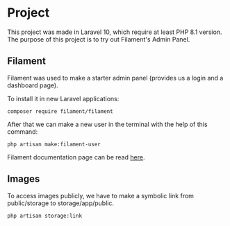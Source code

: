 # Project

This project was made in Laravel 10, which require at least PHP 8.1 version.
The purpose of this project is to try out Filament's Admin Panel.

## Filament
Filament was used to make a starter admin panel (provides us a login and a dashboard page).

To install it in new Laravel applications:

`composer require filament/filament`

After that we can make a new user in the terminal with the help of this command:

`php artisan make:filament-user`

Filament documentation page can be read [here](https://filamentphp.com/docs/2.x/admin/installation).

## Images
To access images publicly, we have to make a symbolic link from public/storage to storage/app/public.

`php artisan storage:link`